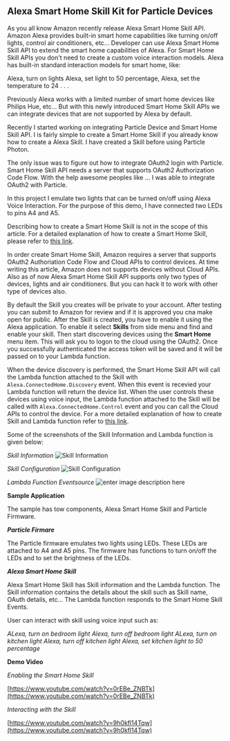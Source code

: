 Alexa Smart Home Skill Kit for Particle Devices
-----------------------------------------------

As you all know Amazon recently release Alexa Smart Home Skill API. Amazon Alexa provides built-in smart home capabilities like turning on/off lights, control air conditioners, etc... Developer can use Alexa Smart Home Skill API to extend the smart home capabilities of Alexa. For Smart Home Skill APIs you don't need to create a custom voice interaction models. Alexa has built-in standard interaction models for smart home, like:

Alexa, turn on lights
Alexa, set light to 50 percentage,
Alexa, set the temperature to 24
.
.
.

Previously Alexa works with a limited number of smart home devices like Philips Hue, etc... But with this newly introduced Smart Home Skill APIs we can integrate devices that are not supported by Alexa by default.

Recently I started working on integrating Particle Device and Smart Home Skill API. I is fairly simple to create a Smart Home Skill if you already know how to create a Alexa Skill. I have created a Skill before using Particle Photon.

The only issue was to figure out how to integrate OAuth2 login with Particle. Smart Home Skill API needs a server that supports OAuth2 Authorization Code Flow. With the help awesome peoples like ... I was able to integrate OAuth2 with Particle.

In this project I emulate two lights that can be turned on/off using Alexa Voice Interaction. For the purpose of this demo, I have connected two LEDs to pins A4 and A5. 

Describing how to create a Smart Home Skill is not in the scope of this article. For a detailed explanation of how to create a Smart Home Skill, please refer to [this link](https://developer.amazon.com/public/solutions/alexa/alexa-skills-kit/docs/steps-to-create-a-smart-home-skill).

In order create Smart Home Skill, Amazon requires a server that supports OAuth2 Authoriation Code Flow and Cloud APIs to control devices. At time writing this article, Amazon does not supports devices without Cloud APIs. Also as of now Alexa Smart Home Skill API supports only two types of devices, lights and air conditioners. But you can hack it to work with other type of devices also.

By default the Skill you creates will be private to your account. After testing you can submit to Amazon for review and if it is approved you cna make open for public. After the Skill is created, you have to enable it using the Alexa application. To enable it select **Skills** from side menu and find and enable your skill. Then start discovering devices using the **Smart Home** menu item. This will ask you to logon to the cloud using the OAuth2. Once you successfully authenticated the access token will be saved and it will be passed on to your Lambda function.

When the device discovery is performed, the Smart Home Skill API will call the Lambda function attached to the Skill with `Alexa.ConnectedHome.Discovery` event. When this event is recevied your Lambda function will return the device list. When the user controls these devices using voice input, the Lambda function attached to the Skill will be called with `Alexa.ConnectedHome.Control` event and you can call the Cloud APIs to control the device. For a more detailed explanation of how to create Skill and Lambda function refer to [this link](https://developer.amazon.com/public/solutions/alexa/alexa-skills-kit/docs/steps-to-create-a-smart-home-skill).

Some of the screenshots of the Skill Information and Lambda function is given below:

*Skill Information*
![Skill Information](https://raw.githubusercontent.com/krvarma/particle-alexa-smart-home-skill/master/images/Skill-Information.png)

*Skill Configuration*
![Skill Configuration](https://raw.githubusercontent.com/krvarma/particle-alexa-smart-home-skill/master/images/Skill-Configuration.png)

*Lambda Function Eventsource*
![enter image description here](https://raw.githubusercontent.com/krvarma/particle-alexa-smart-home-skill/master/images/Lambda-Event-Source.png)

**Sample Application**

The sample has tow components, Alexa Smart Home Skill and Particle Firmware.

***Particle Firmare***

The Particle firmware emulates two lights using LEDs. These LEDs are attached to A4 and A5 pins. The firmware has functions to turn on/off the LEDs and to set the brightness of the LEDs.

***Alexa Smart Home Skill***

Alexa Smart Home Skill has Skill information and the Lambda function. The Skill information contains the details about the skill such as Skill name, OAuth details, etc... The Lambda function responds to the Smart Home Skill Events.

User can interact with skill using voice input such as:

*ALexa, turn on bedroom light*
*Alexa, turn off bedroom light*
*ALexa, turn on kitchen light*
*Alexa, turn off kitchen light*
*Alexa, set kitchen light to 50 percentage*

**Demo Video**

*Enabling the Smart Home Skill*

[https://www.youtube.com/watch?v=0rEBe_ZNBTk](https://www.youtube.com/watch?v=0rEBe_ZNBTk)

*Interacting with the Skill*

[https://www.youtube.com/watch?v=9h0kfl14Tqw](https://www.youtube.com/watch?v=9h0kfl14Tqw)